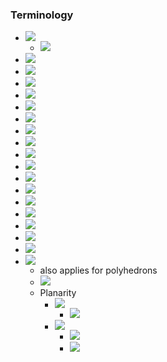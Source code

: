 ### Terminology
+ ![](../../../../../z_images/Pasted%20image%2020221227223659.png)
	+ ![](../../../../../z_images/Pasted%20image%2020221227223706.png)
+ ![](../../../../../z_images/Pasted%20image%2020221227223742.png)
+ ![](../../../../../z_images/Pasted%20image%2020221227223856.png)
+ ![](../../../../../z_images/Pasted%20image%2020221227223955.png)
+ ![](../../../../../z_images/Pasted%20image%2020221227224044.png)
+ ![](../../../../../z_images/Pasted%20image%2020221227224106.png)
+ ![](../../../../../z_images/Pasted%20image%2020221227224141.png)
+ ![](../../../../../z_images/Pasted%20image%2020221227224201.png)
+ ![](../../../../../z_images/Pasted%20image%2020221227224235.png)
+ ![](../../../../../z_images/Pasted%20image%2020221227224300.png)
+ ![](../../../../../z_images/Pasted%20image%2020221227224326.png)
+ ![](../../../../../z_images/Pasted%20image%2020221228090840.png)
+ ![](../../../../../z_images/Pasted%20image%2020221228091154.png)
+ ![](../../../../../z_images/Pasted%20image%2020221228092913.png)
+ ![](../../../../../z_images/Pasted%20image%2020221228093043.png)
+ ![](../../../../../z_images/Pasted%20image%2020221228093131.png)
+ ![](../../../../../z_images/Pasted%20image%2020221228093207.png)
+ ![](../../../../../z_images/Pasted%20image%2020221228093344.png)
+ ![](../../../../../z_images/Pasted%20image%2020221228093543.png)
	+ also applies for polyhedrons
	+ ![](../../../../../z_images/Pasted%20image%2020221228094026.png)
	+ Planarity
		+ ![](../../../../../z_images/Pasted%20image%2020221228094647.png)
			+ ![](../../../../../z_images/Pasted%20image%2020221228094846.png)
		+ ![](../../../../../z_images/Pasted%20image%2020221228095110.png) 
			+ ![](../../../../../z_images/Pasted%20image%2020221228095000.png)
			+ ![](../../../../../z_images/Pasted%20image%2020221228095136.png)